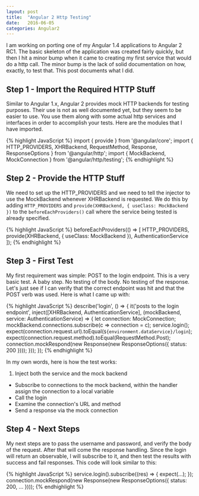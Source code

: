 ```yaml
---
layout: post
title:  "Angular 2 Http Testing"
date:   2016-06-05
categories: Angular2
---
```


I am working on porting one of my Angular 1.4 applications to Angular 2 RC1. The basic skeleton of the application was
created fairly quickly, but then I hit a minor bump when it came to creating my first service that would do a http
call. The minor bump is the lack of solid documentation on how, exactly, to test that. This post documents what I did.

## Step 1 - Import the Required HTTP Stuff

Similar to Angular 1.x, Angular 2 provides mock HTTP backends for testing purposes. Their use is not as well documented
yet, but they seem to be easier to use. You use them along with some actual http services and interfaces in order to
accomplish your tests. Here are the modules that I have imported.

{% highlight JavaScript %}
import { provide } from '@angular/core';
import { 
  HTTP_PROVIDERS, 
  XHRBackend,
  RequestMethod,
  Response,
  ResponseOptions
} from '@angular/http';
import { MockBackend, MockConnection } from '@angular/http/testing';
{% endhighlight %}

## Step 2 - Provide the HTTP Stuff

We need to set up the HTTP_PROVIDERS and we need to tell the injector to use the MockBackend whenever XHRBackend is requested.
We do this by adding ```HTTP_PROVIDERS``` and ```provide(XHRBackend, { useClass: MockBackend })``` to the ```beforeEachProviders()```
call where the service being tested is already specified.

{% highlight JavaScript %}
beforeEachProviders(() => [
    HTTP_PROVIDERS,
    provide(XHRBackend, { useClass: MockBackend }),
    AuthenticationService
  ]);
{% endhighlight %}

## Step 3 - First Test

My first requirement was simple: POST to the login endpoint. This is a very basic test. A baby step. No testing of the body.
No testing of the response. Let's just see if I can verify that the correct endpoint was hit and that the POST verb was
used. Here is what I came up with:

{% highlight JavaScript %}
  describe('login', () => {
    it('posts to the login endpoint',
      inject([XHRBackend, AuthenticationService], (mockBackend, service: AuthenticationService) => {
        let connection: MockConnection;
        mockBackend.connections.subscribe(c => connection = c);
        service.login();
        expect(connection.request.url).toEqual(`${environment.dataService}/login`);
        expect(connection.request.method).toEqual(RequestMethod.Post);
        connection.mockRespond(new Response(new ResponseOptions({ status: 200 })));
      }));
  });
{% endhighlight %}

In my own words, here is how the test works:

1. Inject both the service and the mock backend
+ Subscribe to connections to the mock backend, within the handler assign the connection to a local variable
+ Call the login
+ Examine the connection's URL and method
+ Send a response via the mock connection

## Step 4 - Next Steps

My next steps are to pass the username and password, and verify the body of the request. After that will come the
response handling. Since the login will return an observable, I will subscribe to it, and then test the results
with success and fail responses. This code will look similar to this:

{% highlight JavaScript %}
service.login().subscribe((res) => {
  expect(...);
});
connection.mockRespond(new Response(new ResponseOptions({ status: 200, ... })));
{% endhighlight %}
